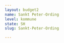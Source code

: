 ```yaml
---
layout: budget2
name: Sankt Peter-Ording
level: kommune
state: SH
slug: Sankt-Peter-Ording

---
```



